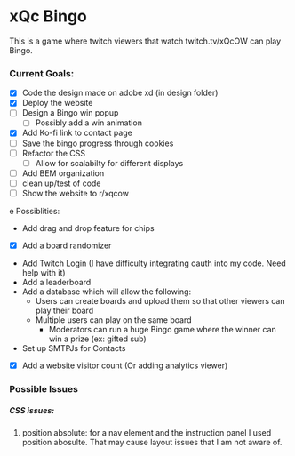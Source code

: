 # xQc Bingo
This is a game where twitch viewers that watch twitch.tv/xQcOW can play Bingo.

### Current Goals:
- [x] Code the design made on adobe xd (in design folder)
- [x] Deploy the website
- [ ] Design a Bingo win popup
  - [ ] Possibly add a win animation
- [x] Add Ko-fi link to contact page
- [ ] Save the bingo progress through cookies
- [ ] Refactor the CSS
  - [ ] Allow for scalabilty for different displays
- [ ] Add BEM organization
- [ ] clean up/test of code
- [ ] Show the website to r/xqcow

e Possiblities:
- Add drag and drop feature for chips
- [x] Add a board randomizer
- Add Twitch Login (I have difficulty integrating oauth into my code. Need help with it)
- Add a leaderboard
- Add a database which will allow the following:
  - Users can create boards and upload them so that other viewers can play their board
  - Multiple users can play on the same board
    - Moderators can run a huge Bingo game where the winner can win a prize (ex: gifted sub)
- Set up SMTPJs for Contacts
- [x] Add a website visitor count (Or adding analytics viewer)
### Possible Issues
##### CSS issues:
1. position absolute: for a nav element and the instruction panel I used 
position abosulte. That may cause layout issues that I am not aware of.
